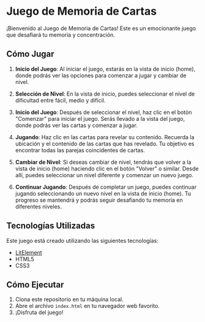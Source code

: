 # Juego de Memoria de Cartas

¡Bienvenido al Juego de Memoria de Cartas! Este es un emocionante juego que desafiará tu memoria y concentración.

## Cómo Jugar

1. **Inicio del Juego**: Al iniciar el juego, estarás en la vista de inicio (home), donde podrás ver las opciones para comenzar a jugar y cambiar de nivel.

2. **Selección de Nivel**: En la vista de inicio, puedes seleccionar el nivel de dificultad entre fácil, medio y difícil.

3. **Inicio del Juego**: Después de seleccionar el nivel, haz clic en el botón "Comenzar" para iniciar el juego. Serás llevado a la vista del juego, donde podrás ver las cartas y comenzar a jugar.

4. **Jugando**: Haz clic en las cartas para revelar su contenido. Recuerda la ubicación y el contenido de las cartas que has revelado. Tu objetivo es encontrar todas las parejas coincidentes de cartas.

5. **Cambiar de Nivel**: Si deseas cambiar de nivel, tendrás que volver a la vista de inicio (home) haciendo clic en el botón "Volver" o similar. Desde allí, puedes seleccionar un nivel diferente y comenzar un nuevo juego.

6. **Continuar Jugando**: Después de completar un juego, puedes continuar jugando seleccionando un nuevo nivel en la vista de inicio (home). Tu progreso se mantendrá y podrás seguir desafiando tu memoria en diferentes niveles.

## Tecnologías Utilizadas

Este juego está creado utilizando las siguientes tecnologías:

- [LitElement](https://lit.dev/)
- HTML5
- CSS3

## Cómo Ejecutar

1. Clona este repositorio en tu máquina local.
2. Abre el archivo `index.html` en tu navegador web favorito.
3. ¡Disfruta del juego!